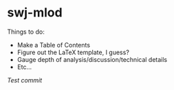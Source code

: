 swj-mlod
========

Things to do:  

 * Make a Table of Contents  
 * Figure out the LaTeX template, I guess?  
 * Gauge depth of analysis/discussion/technical details  
 * Etc...  

_Test commit_
